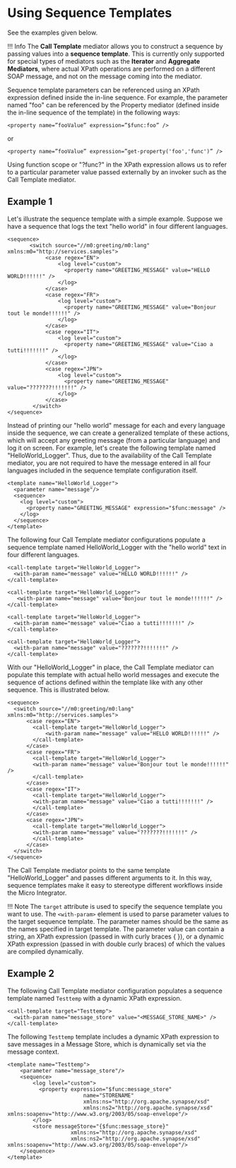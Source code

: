 # Using Sequence Templates

See the examples given below.

!!! Info
    The **Call Template** mediator allows you to construct a sequence by passing values into a **sequence template**. This is currently only supported for special types of mediators such as the **Iterator** and **Aggregate Mediators**, where actual XPath operations are performed on a different SOAP message, and not on the message coming into the mediator.

Sequence template parameters can be referenced using an XPath expression defined inside the in-line sequence. For example, the parameter named "foo" can be referenced by the Property mediator (defined inside the in-line sequence of the template) in the following ways:

`<property name=”fooValue” expression=”$func:foo” />`

or

`<property name=”fooValue” expression=”get-property('foo','func')” />`

Using function scope or "?func?" in the XPath expression allows us to refer to a particular parameter value passed externally by an invoker
such as the Call Template mediator.

## Example 1
Let's illustrate the sequence template with a simple example. Suppose we have a sequence that logs the text "hello world" in four different languages.

```
<sequence>
       <switch source="//m0:greeting/m0:lang" xmlns:m0="http://services.samples">
            <case regex="EN">
                <log level="custom">
                  <property name="GREETING_MESSAGE" value="HELLO WORLD!!!!!!" />
                </log>
            </case>
            <case regex="FR">
                <log level="custom">
                  <property name="GREETING_MESSAGE" value="Bonjour tout le monde!!!!!!" />
                </log>
            </case>
            <case regex="IT">
                <log level="custom">
                  <property name="GREETING_MESSAGE" value="Ciao a tutti!!!!!!!" />
                </log>
            </case>
            <case regex="JPN">
                <log level="custom">
                  <property name="GREETING_MESSAGE" value="???????!!!!!!!" />
                </log>
            </case>
        </switch>
</sequence>
```

Instead of printing our "hello world" message for each and every language inside the sequence, we can create a generalized template of these actions, which will accept any greeting message (from a particular language) and log it on screen. For example, let's create the following template named "HelloWorld_Logger". Thus, due to the availability of the Call Template mediator, you are not required to have the message entered in all four languages included in the sequence template configuration itself.

```
<template name="HelloWorld_Logger">
  <parameter name="message"/>
  <sequence>
    <log level="custom">
      <property name="GREETING_MESSAGE" expression="$func:message" />
    </log>
  </sequence>
</template>
```

The following four Call Template mediator configurations populate a sequence template named HelloWorld_Logger with the "hello world" text in four different languages.

``` 
<call-template target="HelloWorld_Logger">
  <with-param name="message" value="HELLO WORLD!!!!!!" />
</call-template>
```

```
<call-template target="HelloWorld_Logger">
   <with-param name="message" value="Bonjour tout le monde!!!!!!" />
</call-template>
```

```
<call-template target="HelloWorld_Logger">
  <with-param name="message" value="Ciao a tutti!!!!!!!" />
</call-template>
```

```
<call-template target="HelloWorld_Logger">
  <with-param name="message" value="???????!!!!!!!" />
</call-template>
```

With our "HelloWorld_Logger" in place, the Call Template mediator can
populate this template with actual hello world messages and execute the
sequence of actions defined within the template like with any other
sequence. This is illustrated below.

```
<sequence>
  <switch source="//m0:greeting/m0:lang" xmlns:m0="http://services.samples">
      <case regex="EN">
        <call-template target="HelloWorld_Logger">
            <with-param name="message" value="HELLO WORLD!!!!!!" />
        </call-template>
      </case>
      <case regex="FR">
        <call-template target="HelloWorld_Logger">
        <with-param name="message" value="Bonjour tout le monde!!!!!!" />
        </call-template>
      </case>
      <case regex="IT">
        <call-template target="HelloWorld_Logger">
        <with-param name="message" value="Ciao a tutti!!!!!!!" />
        </call-template>
      </case>
      <case regex="JPN">
        <call-template target="HelloWorld_Logger">
        <with-param name="message" value="???????!!!!!!!" />
        </call-template>
      </case>
  </switch>
</sequence>
```

The Call Template mediator points to the same template "HelloWorld_Logger" and passes different arguments to it. In this way, sequence templates make it easy to stereotype different workflows inside the Micro Integrator.

!!! Note
    The `target` attribute is used to specify the sequence template you want to use. The `<with-param>` element is used to parse parameter values to the target sequence template. The parameter names should be the same as the names specified in target template. The parameter value can contain a string, an XPath expression (passed in with curly braces { }), or a dynamic XPath expression (passed in with double curly braces) of which the values are compiled dynamically.

## Example 2

The following Call Template mediator configuration populates a sequence template named `Testtemp` with a dynamic XPath expression.

```
<call-template target="Testtemp">
  <with-param name="message_store" value="<MESSAGE_STORE_NAME>" />
</call-template>
```

The following `Testtemp` template includes a dynamic XPath expression to save messages in a Message Store, which is dynamically set via the message context.

```
<template name="Testtemp">
    <parameter name="message_store"/>
    <sequence>
        <log level="custom">
          <property expression="$func:message_store"
                        name="STORENAME"
                        xmlns:ns="http://org.apache.synapse/xsd"
                        xmlns:ns2="http://org.apache.synapse/xsd" xmlns:soapenv="http://www.w3.org/2003/05/soap-envelope"/>
        </log>
        <store messageStore="{$func:message_store}"
                    xmlns:ns="http://org.apache.synapse/xsd"
                    xmlns:ns2="http://org.apache.synapse/xsd" xmlns:soapenv="http://www.w3.org/2003/05/soap-envelope"/>
    </sequence>
</template>
```